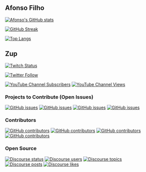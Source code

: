 ## Afonso Filho

[![Afonso's GitHub stats](https://github-readme-stats.vercel.app/api?username=afonsofilhozup&count_private=true&show_icons=true&theme=gruvbox)](https://github.com/afonsofilhozup)

[![GitHub Streak](https://github-readme-streak-stats.herokuapp.com?user=afonsofilhozup&theme=gruvbox&date_format=%5BY%20%5DM%20j)](https://github.com/afonsofilhozup)

[![Top Langs](https://github-readme-stats.vercel.app/api/top-langs/?username=afonsofilhozup&langs_count=10&layout=compact&theme=gruvbox)](https://github.com/afonsofilhozup)

## Zup

[![Twitch Status](https://img.shields.io/twitch/status/ZupInnovation?style=social)](https://www.twitch.tv/ZupInnovation)

[![Twitter Follow](https://img.shields.io/twitter/follow/ZupInnovation?style=social)](https://twitter.com/ZupInnovation)

[![YouTube Channel Subscribers](https://img.shields.io/youtube/channel/subscribers/UCJWZyJ-36yNscqnnHiwjkhQ?style=social)](https://www.youtube.com/c/ZUPIT)
[![YouTube Channel Views](https://img.shields.io/youtube/channel/views/UCJWZyJ-36yNscqnnHiwjkhQ?style=social)](https://www.youtube.com/c/ZUPIT)

### Projects to Contribute (Open Issues)

[![GitHub issues](https://img.shields.io/github/issues-raw/ZupIT/beagle?label=Beagle)](https://github.com/ZupIT/beagle)
[![GitHub issues](https://img.shields.io/github/issues-raw/ZupIT/charlescd?label=CharlesCD)](https://github.com/ZupIT/charlescd)
[![GitHub issues](https://img.shields.io/github/issues-raw/ZupIT/horusec?label=Horusec)](https://github.com/ZupIT/horusec)
[![GitHub issues](https://img.shields.io/github/issues-raw/ZupIT/ritchie-cli?label=Ritchie+CLI)](https://github.com/ZupIT/ritchie-cli)

### Contributors

[![GitHub contributors](https://img.shields.io/github/contributors-anon/ZupIT/beagle?label=Beagle)](https://github.com/ZupIT/beagle)
[![GitHub contributors](https://img.shields.io/github/contributors-anon/ZupIT/charlescd?label=CharlesCD)](https://github.com/ZupIT/charlescd)
[![GitHub contributors](https://img.shields.io/github/contributors-anon/ZupIT/horusec?label=Horusec)](https://github.com/ZupIT/horusec)
[![GitHub contributors](https://img.shields.io/github/contributors-anon/ZupIT/ritchie-cli?label=Ritchie+CLI)](https://github.com/ZupIT/ritchie-cli)

### Open Source

[![Discourse status](https://img.shields.io/discourse/status?server=https%3A%2F%2Fforum.zup.com.br&label=Zup+Open+Source)](https://forum.zup.com.br/)
[![Discourse users](https://img.shields.io/discourse/users?server=https%3A%2F%2Fforum.zup.com.br&label=Zup+Open+Source)](https://forum.zup.com.br/)
[![Discourse topics](https://img.shields.io/discourse/topics?server=https%3A%2F%2Fforum.zup.com.br&label=Zup+Open+Source)](https://forum.zup.com.br/)
[![Discourse posts](https://img.shields.io/discourse/posts?server=https%3A%2F%2Fforum.zup.com.br&label=Zup+Open+Source)](https://forum.zup.com.br/)
[![Discourse likes](https://img.shields.io/discourse/likes?server=https%3A%2F%2Fforum.zup.com.br&label=Zup+Open+Source)](https://forum.zup.com.br/)
